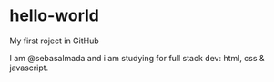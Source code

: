 # hello-world
My first roject in GitHub

I am @sebasalmada and i am studying for full stack dev: html, css & javascript. 
